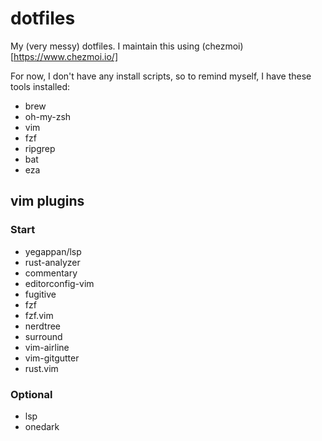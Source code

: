 # dotfiles

My (very messy) dotfiles. I maintain this using (chezmoi)[https://www.chezmoi.io/]

For now, I don't have any install scripts, so to remind myself, I have these tools installed:
- brew
- oh-my-zsh
- vim
- fzf
- ripgrep
- bat
- eza

## vim plugins

### Start
- yegappan/lsp
- rust-analyzer
- commentary
- editorconfig-vim
- fugitive
- fzf
- fzf.vim
- nerdtree
- surround
- vim-airline
- vim-gitgutter
- rust.vim

### Optional
- lsp 
- onedark
